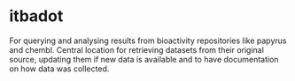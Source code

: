 # itbadot
For querying and analysing results from bioactivity repositories like papyrus and chembl. Central location for retrieving datasets from their original source, updating them if new data is available and to have documentation on how data was collected.
